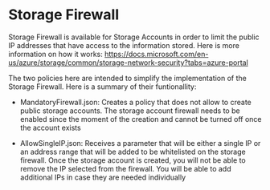 # Storage Firewall

Storage Firewall is available for Storage Accounts in order to limit the public IP addresses that have access to the information stored. Here is more information on how it works: https://docs.microsoft.com/en-us/azure/storage/common/storage-network-security?tabs=azure-portal

The two policies here are intended to simplify the implementation of the Storage Firewall. Here is a summary of their funtionallity:

 -  MandatoryFirewall.json: Creates a policy that does not allow to create public storage accounts. The storage account firewall needs to be enabled since the moment of the creation and cannot be turned off once the account exists
 
 -  AllowSingleIP.json: Receives a parameter that will be either a single IP or an address range that will be added to be whitelisted on the storage firewall. Once the storage account is created, you will not be able to remove the IP selected from the firewall. You will be able to add additional IPs in case they are needed individually


